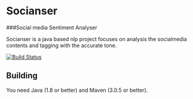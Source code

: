 # Socianser
###Social media Sentiment Analyser

Socianser is a java based nlp project focuses on analysis the socialmedia contents and tagging with the accurate tone.



[![Build Status](https://travis-ci.org/mersalin/socianser.svg?branch=master)](https://travis-ci.org/mersalin/socianser)
## Building

You need Java (1.8 or better) and Maven (3.0.5 or better).
